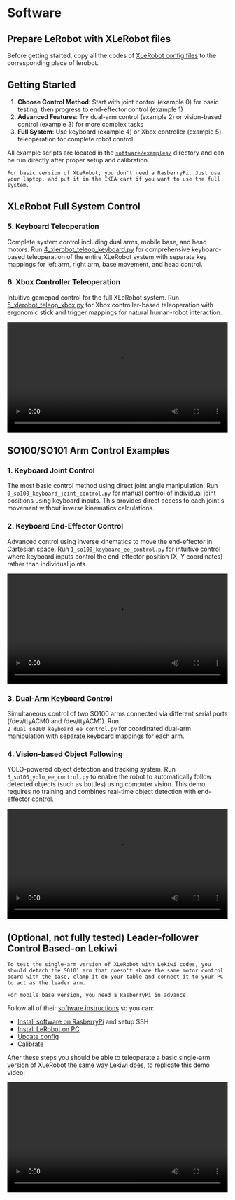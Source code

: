 <!-- THIS IS ALL GENERATED DOCUMENTATION via generate_robot_docs.py. DO NOT MODIFY THIS FILE DIRECTLY. -->

# Software

## Prepare LeRobot with XLeRobot files

Before getting started, copy all the codes of [XLeRobot config files](https://github.com/Vector-Wangel/XLeRobot/tree/main/software/src) to the corresponding place of lerobot.  

## Getting Started

1. **Choose Control Method**: Start with joint control (example 0) for basic testing, then progress to end-effector control (example 1)
2. **Advanced Features**: Try dual-arm control (example 2) or vision-based control (example 3) for more complex tasks
3. **Full System**: Use keyboard (example 4) or Xbox controller (example 5) teleoperation for complete robot control

All example scripts are located in the [`software/examples/`](https://github.com/Vector-Wangel/XLeRobot/tree/main/software/examples) directory and can be run directly after proper setup and calibration.

```{note}
For basic version of XLeRobot, you don't need a RasberryPi. Just use your laptop, and put it in the IKEA cart if you want to use the full system.
```

## XLeRobot Full System Control

### 5. Keyboard Teleoperation

Complete system control including dual arms, mobile base, and head motors. Run [4_xlerobot_teleop_keyboard.py](https://github.com/Vector-Wangel/XLeRobot/blob/main/software/examples/4_xlerobot_teleop_keyboard.py) for comprehensive keyboard-based teleoperation of the entire XLeRobot system with separate key mappings for left arm, right arm, base movement, and head control.

### 6. Xbox Controller Teleoperation  

Intuitive gamepad control for the full XLeRobot system. Run [5_xlerobot_teleop_xbox.py](https://github.com/Vector-Wangel/XLeRobot/blob/main/software/examples/5_xlerobot_teleop_xbox.py) for Xbox controller-based teleoperation with ergonomic stick and trigger mappings for natural human-robot interaction.


<video width="100%" controls>
  <source src="../_static/videos/Real_demos/xlerobot_025_001.mp4" type="video/mp4">
  Your browser does not support the video tag.
</video>

## SO100/SO101 Arm Control Examples

### 1. Keyboard Joint Control

The most basic control method using direct joint angle manipulation. Run `0_so100_keyboard_joint_control.py` for manual control of individual joint positions using keyboard inputs. This provides direct access to each joint's movement without inverse kinematics calculations.

### 2. Keyboard End-Effector Control

Advanced control using inverse kinematics to move the end-effector in Cartesian space. Run `1_so100_keyboard_ee_control.py` for intuitive control where keyboard inputs control the end-effector position (X, Y coordinates) rather than individual joints.

<video width="100%" controls>
  <source src="../_static/videos/Real_demos/keyboard_teleop.mp4" type="video/mp4">
  Your browser does not support the video tag.
</video>

### 3. Dual-Arm Keyboard Control

Simultaneous control of two SO100 arms connected via different serial ports (/dev/ttyACM0 and /dev/ttyACM1). Run `2_dual_so100_keyboard_ee_control.py` for coordinated dual-arm manipulation with separate keyboard mappings for each arm.

### 4. Vision-based Object Following

YOLO-powered object detection and tracking system. Run `3_so100_yolo_ee_control.py` to enable the robot to automatically follow detected objects (such as bottles) using computer vision. This demo requires no training and combines real-time object detection with end-effector control.

<video width="100%" controls>
  <source src="../_static/videos/Real_demos/yolo.mp4" type="video/mp4">
  Your browser does not support the video tag.
</video>

## (Optional, not fully tested) Leader-follower Control Based-on Lekiwi

```{note}
To test the single-arm version of XLeRobot with Lekiwi codes, you should detach the SO101 arm that doesn't share the same motor control board with the base, clamp it on your table and connect it to your PC to act as the leader arm.
```
```{note}
For mobile base version, you need a RasberryPi in advance.
```

Follow all of their [software instructions](https://github.com/huggingface/lerobot/blob/main/examples/11_use_lekiwi.md#b-install-software-on-pi) so you can:
-  [Install software on RasberryPi](https://github.com/huggingface/lerobot/blob/main/examples/11_use_lekiwi.md#b-install-software-on-pi) and setup SSH 
-  [Install LeRobot on PC](https://github.com/huggingface/lerobot/blob/main/examples/11_use_lekiwi.md#c-install-lerobot-on-laptop)
-  [Update config](https://github.com/huggingface/lerobot/blob/main/examples/11_use_lekiwi.md#update-config)
-  [Calibrate](https://github.com/huggingface/lerobot/blob/main/examples/11_use_lekiwi.md#e-calibration)



After these steps you should be able to teleoperate a basic single-arm version of XLeRobot [the same way Lekiwi does](https://github.com/huggingface/lerobot/blob/main/examples/11_use_lekiwi.md#f-teleoperate), to replicate this demo video:


<video width="100%" style="max-width: 100%;" controls>
  <source src="https://github.com/user-attachments/assets/98312e30-9a5d-41a1-a6ce-ef163c3abfd5" type="video/mp4">
  Your browser does not support the video tag.
</video>

<!-- ```{toctree}
:caption: Directory
:maxdepth: 1

anymal_c/index
allegro_hand_left/index
allegro_hand_right/index
allegro_hand_right_touch/index
dclaw/index
fetch/index
fixed_inspire_hand_left/index
fixed_inspire_hand_right/index
floating_inspire_hand_left/index
floating_inspire_hand_right/index
floating_panda_gripper/index
floating_robotiq_2f_85_gripper/index
googlerobot/index
humanoid/index
koch-v1.1/index
panda/index
panda_stick/index
panda_wristcam/index
so100/index
stompy/index
trifingerpro/index
ur_10e/index
unitree_g1/index
unitree_g1_simplified_legs/index
unitree_g1_simplified_upper_body/index
unitree_go2/index
unitree_h1/index
unitree_h1_simplified/index
widowx250s/index
widowxai/index
widowxai_wristcam/index
xarm6_nogripper/index
xarm6_robotiq/index
xarm6_robotiq_wristcam/index
xarm7_ability/index

``` -->
